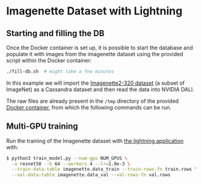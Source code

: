 # Imagenette Dataset with Lightning
## Starting and filling the DB

Once the Docker container is set up, it is possible to start the
database and populate it with images from the imagenette dataset using
the provided script within the Docker container:

```bash
./fill-db.sh  # might take a few minutes
```

In this example we will import the [Imagenette2-320
dataset](https://github.com/fastai/imagenette) (a subset of ImageNet)
as a Cassandra dataset and then read the data into NVIDIA DALI.

The raw files are already present in the `/tmp` directory of the
provided [Docker container](../../README.md#running-the-docker-container),
from which the following commands can be run.

## Multi-GPU training

Run the training of the Imagenette dataset with [the lightning application](train_model.py) with:
```bash
$ python3 train_model.py --num-gpu NUM_GPUS \
  -a resnet50 --b 64 --workers 4 --lr=1.0e-3 \
  --train-data-table imagenette.data_train --train-rows-fn train.rows \
  --val-data-table imagenette.data_val --val-rows-fn val.rows
```
